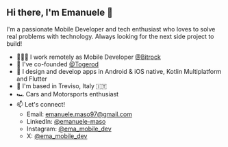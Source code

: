 ## Hi there, I'm Emanuele 👋
I'm a passionate Mobile Developer and tech enthusiast who loves to solve real problems with technology. Always looking for the next side project to build!

- 👨🏻‍💻 I work remotely as Mobile Developer [@Bitrock](https://bitrock.it)
- 🏁 I've co-founded [@Togerod](https://www.instagram.com/togerodapp)
- 🚀 I design and develop apps in Android & iOS native, Kotlin Multiplatform and Flutter
- 📍 I'm based in Treviso, Italy 🇮🇹
- 🏎️ Cars and Motorsports enthusiast
- 📫 Let's connect!
    - Email: emanuele.maso97@gmail.com
    - LinkedIn: [@emanuele-maso](https://www.linkedin.com/in/emanuele-maso/)
    - Instagram: [@ema_mobile_dev](https://www.instagram.com/ema_mobile_dev)
    - X: [@ema_mobile_dev](https://www.x.com/ema_mobile_dev)

